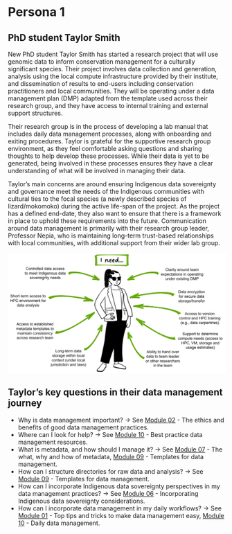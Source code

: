 # Persona 1 

## PhD student Taylor Smith

New PhD student Taylor Smith has started a research project that will use genomic data to inform conservation management for a culturally significant species. Their project involves data collection and generation, analysis using the local compute infrastructure provided by their institute, and dissemination of results to end-users including conservation practitioners and local communities. They will be operating under a data management plan (DMP) adapted from the template used across their research group, and they have access to internal training and external support structures. 

Their research group is in the process of developing a lab manual that includes daily data management processes, along with onboarding and exiting procedures. Taylor is grateful for the supportive research group environment, as they feel comfortable asking questions and sharing thoughts to help develop these processes. While their data is yet to be generated, being involved in these processes ensures they have a clear understanding of what will be involved in managing their data. 

Taylor’s main concerns are around ensuring Indigenous data sovereignty and governance meet the needs of the Indigenous communities with cultural ties to the focal species (a newly described species of lizard/mokomoko) during the active life-span of the project. As the project has a defined end-date, they also want to ensure that there is a framework in place to uphold these requirements into the future. Communication around data management is primarily with their research group leader, Professor Nepia, who is maintaining long-term trust-based relationships with local communities, with additional support from their wider lab group. 

![Taylor Smith](../figures/Scenario1-v4.png)

## Taylor’s key questions in their data management journey

* Why is data management important? -> See [Module 02](https://genomicsaotearoa.github.io/data-management-resources/modules/module02/) -  The ethics and benefits of good data management practices.
* Where can I look for help? -> See [Module 10](https://genomicsaotearoa.github.io/data-management-resources/modules/module01/) - Best practice data management resources.
* What is metadata, and how should I manage it? -> See [Module 07](https://genomicsaotearoa.github.io/data-management-resources/modules/module07/) - The what, why and how of metadata, [Module 09](https://genomicsaotearoa.github.io/data-management-resources/modules/module09/) - Templates for data management.
* How can I structure directories for raw data and analysis? -> See [Module 09](https://genomicsaotearoa.github.io/data-management-resources/modules/module09/) - Templates for data management.
* How can I incorporate Indigenous data sovereignty perspectives in my data management practices? -> See [Module 06](https://genomicsaotearoa.github.io/data-management-resources/modules/module06/) - Incorporating Indigenous data sovereignty considerations.
* How can I incorporate data management in my daily workflows? -> See [Module 01](https://genomicsaotearoa.github.io/data-management-resources/modules/module01/) - Top tips and tricks to make data management easy, [Module 10](https://genomicsaotearoa.github.io/data-management-resources/modules/module10/) - Daily data management.
